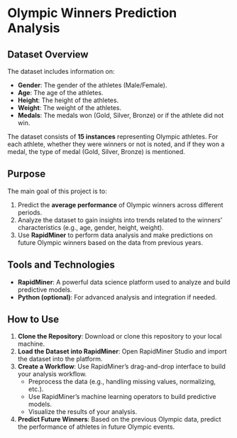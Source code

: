 # Olympic Winners Prediction Analysis


## Dataset Overview

The dataset includes information on:
- **Gender**: The gender of the athletes (Male/Female).
- **Age**: The age of the athletes.
- **Height**: The height of the athletes.
- **Weight**: The weight of the athletes.
- **Medals**: The medals won (Gold, Silver, Bronze) or if the athlete did not win.

The dataset consists of **15 instances** representing Olympic athletes. For each athlete, whether they were winners or not is noted, and if they won a medal, the type of medal (Gold, Silver, Bronze) is mentioned.

## Purpose

The main goal of this project is to:
1. Predict the **average performance** of Olympic winners across different periods.
2. Analyze the dataset to gain insights into trends related to the winners' characteristics (e.g., age, gender, height, weight).
3. Use **RapidMiner** to perform data analysis and make predictions on future Olympic winners based on the data from previous years.

## Tools and Technologies

- **RapidMiner**: A powerful data science platform used to analyze and build predictive models.
- **Python (optional)**: For advanced analysis and integration if needed.

## How to Use

1. **Clone the Repository**: Download or clone this repository to your local machine.
2. **Load the Dataset into RapidMiner**: Open RapidMiner Studio and import the dataset into the platform.
3. **Create a Workflow**: Use RapidMiner’s drag-and-drop interface to build your analysis workflow.
   - Preprocess the data (e.g., handling missing values, normalizing, etc.).
   - Use RapidMiner’s machine learning operators to build predictive models.
   - Visualize the results of your analysis.
4. **Predict Future Winners**: Based on the previous Olympic data, predict the performance of athletes in future Olympic events.


